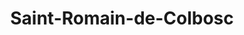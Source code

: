---
title: Saint-Romain-de-Colbosc
url: /saint-romain-de-colbosc/
latitude: 49.525
longitude: 0.365
---